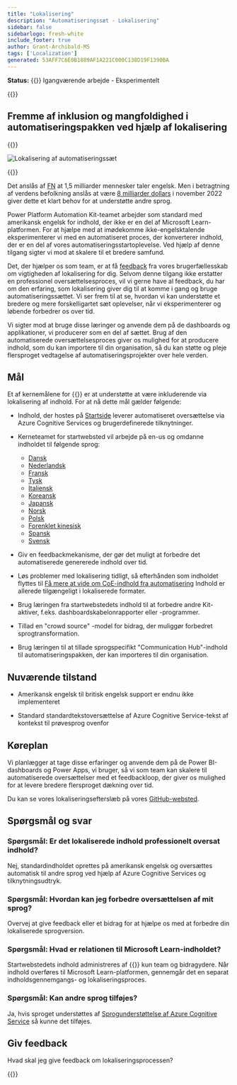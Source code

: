```yaml
---
title: "Lokalisering"
description: "Automatiseringssæt - Lokalisering"
sidebar: false
sidebarlogo: fresh-white
include_footer: true
author: Grant-Archibald-MS
tags: ['Localization']
generated: 53AFF7C6E0B1889AF1A221C000C138D19F1390BA
---
```


**Status:** {{<externalImage src="https://github.githubassets.com/images/icons/emoji/unicode/1f6a7.png" size="16x16" text="Construction Icon">}} Igangværende arbejde - Eksperimentelt

{{<toc>}}

## Fremme af inklusion og mangfoldighed i automatiseringspakken ved hjælp af lokalisering

{{<border>}}

![Lokalisering af automatiseringssæt](/images/automation-kit-localization.png)

{{</border>}}

Det anslås af [FN](https://hr.un.org/unhq/languages/english) at 1,5 milliarder mennesker taler engelsk. Men i betragtning af verdens befolkning anslås at være [8 milliarder dollars](https://www.un.org/en/desa/world-population-reach-8-billion-15-november-2022) i november 2022 giver dette et klart behov for at understøtte andre sprog.

Power Platform Automation Kit-teamet arbejder som standard med amerikansk engelsk for indhold, der ikke er en del af Microsoft Learn-platformen. For at hjælpe med at imødekomme ikke-engelsktalende eksperimenterer vi med en automatiseret proces, der konverterer indhold, der er en del af vores automatiseringsstartoplevelse. Ved hjælp af denne tilgang sigter vi mod at skalere til et bredere samfund.

Det, der hjælper os som team, er at få [feedback](/da#provide-feedback) fra vores brugerfællesskab om vigtigheden af lokalisering for dig. Selvom denne tilgang ikke erstatter en professionel oversættelsesproces, vil vi gerne have al feedback, du har om den erfaring, som lokalisering giver dig til at komme i gang og bruge automatiseringssættet. Vi ser frem til at se, hvordan vi kan understøtte et bredere og mere forskelligartet sæt oplevelser, når vi eksperimenterer og løbende forbedrer os over tid.

Vi sigter mod at bruge disse læringer og anvende dem på de dashboards og applikationer, vi producerer som en del af sættet. Brug af den automatiserede oversættelsesproces giver os mulighed for at producere indhold, som du kan importere til din organisation, så du kan støtte og pleje flersproget vedtagelse af automatiseringsprojekter over hele verden.

## Mål

Et af kernemålene for {{<product-name>}} er at understøtte at være inkluderende via lokalisering af indhold. For at nå dette mål gælder følgende:

- Indhold, der hostes på [Startside](https://aka.ms/ak4pp/starter) leverer automatiseret oversættelse via Azure Cognitive Services og brugerdefinerede tilknytninger.

- Kerneteamet for startwebsted vil arbejde på en-us og omdanne indholdet til følgende sprog:

  - [Dansk](https://microsoft.github.io/powercat-automation-kit/da/)
  - [Nederlandsk](https://microsoft.github.io/powercat-automation-kit/nl/)
  - [Fransk](https://microsoft.github.io/powercat-automation-kit/fr/)
  - [Tysk](https://microsoft.github.io/powercat-automation-kit/de/) 
  - [Italiensk](https://microsoft.github.io/powercat-automation-kit/it/)
  - [Koreansk](https://microsoft.github.io/powercat-automation-kit/ko/)
  - [Japansk](https://microsoft.github.io/powercat-automation-kit/ja/)
  - [Norsk](https://microsoft.github.io/powercat-automation-kit/nb/)
  - [Polsk](https://microsoft.github.io/powercat-automation-kit/pl/)
  - [Forenklet kinesisk](https://microsoft.github.io/powercat-automation-kit/zh-hans)
  - [Spansk](https://microsoft.github.io/powercat-automation-kit/es/)
  - [Svensk](https://microsoft.github.io/powercat-automation-kit/sv/)

- Giv en feedbackmekanisme, der gør det muligt at forbedre det automatiserede genererede indhold over tid.

- Løs problemer med lokalisering tidligt, så efterhånden som indholdet flyttes til [Få mere at vide om CoE-indhold fra automatisering](https://aka.ms/AutomationCoE) Indhold er allerede tilgængeligt i lokaliserede formater.

- Brug læringen fra startwebstedets indhold til at forbedre andre Kit-aktiver, f.eks. dashboardskabelonrapporter eller -programmer.

- Tillad en "crowd source" -model for bidrag, der muliggør forbedret sprogtransformation.

- Brug læringen til at tillade sprogspecifikt "Communication Hub"-indhold til automatiseringspakken, der kan importeres til din organisation.

## Nuværende tilstand

- Amerikansk engelsk til britisk engelsk support er endnu ikke implementeret

- Standard standardtekstoversættelse af Azure Cognitive Service-tekst af kontekst til prøvesprog ovenfor

## Køreplan

Vi planlægger at tage disse erfaringer og anvende dem på de Power BI-dashboards og Power Apps, vi bruger, så vi som team kan skalere til automatiserede oversættelser med et feedbackloop, der giver os mulighed for at levere bredere flersproget dækning over tid.

Du kan se vores lokaliseringsefterslæb på vores [GitHub-websted](https://github.com/microsoft/powercat-automation-kit/issues?q=is%3Aopen+is%3Aissue+label%3Alocalization).

## Spørgsmål og svar

### **Spørgsmål:** Er det lokaliserede indhold professionelt oversat indhold?

Nej, standardindholdet oprettes på amerikansk engelsk og oversættes automatisk til andre sprog ved hjælp af Azure Cognitive Services og tilknytningsudtryk.

### **Spørgsmål:** Hvordan kan jeg forbedre oversættelsen af mit sprog?

Overvej at give feedback eller et bidrag for at hjælpe os med at forbedre din lokaliserede sprogversion.

### **Spørgsmål:** Hvad er relationen til Microsoft Learn-indholdet?

Startwebstedets indhold administreres af {{<product-name>}} kun team og bidragydere. Når indhold overføres til Microsoft Learn-platformen, gennemgår det en separat indholdsgennemgangs- og lokaliseringsproces.

### **Spørgsmål:** Kan andre sprog tilføjes?

Ja, hvis sproget understøttes af [Sprogunderstøttelse af Azure Cognitive Service](https://learn.microsoft.com/azure/cognitive-services/language-support) så kunne det tilføjes.

## Giv feedback

Hvad skal jeg give feedback om lokaliseringsprocessen?

{{<questions name="/content/da/localization.json" completed="Tak fordi du udfyldte spørgsmål" showNavigationButtons="false" locale="da">}}
